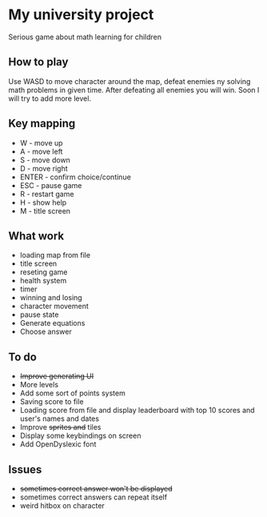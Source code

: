 # My university project 
Serious game about math learning for children

## How to play
Use WASD to move character around the map, defeat enemies ny solving math problems in given time. After defeating all enemies you will win. Soon I will try to add more level.

## Key mapping
* W - move up
* A - move left
* S - move down
* D - move right
* ENTER - confirm choice/continue
* ESC - pause game
* R - restart game
* H - show help
* M - title screen

## What work
* loading map from file
* title screen
* reseting game
* health system
* timer
* winning and losing
* character movement
* pause state
* Generate equations
* Choose answer

## To do
* ~~Improve generating UI~~
* More levels
* Add some sort of points system
* Saving score to file 
* Loading score from file and display leaderboard with top 10 scores and user's names and dates
* Improve ~~sprites and~~ tiles
* Display some keybindings on screen
* Add OpenDyslexic font

## Issues
* ~~sometimes correct answer won't be displayed~~
* sometimes correct answers can repeat itself
* weird hitbox on character
